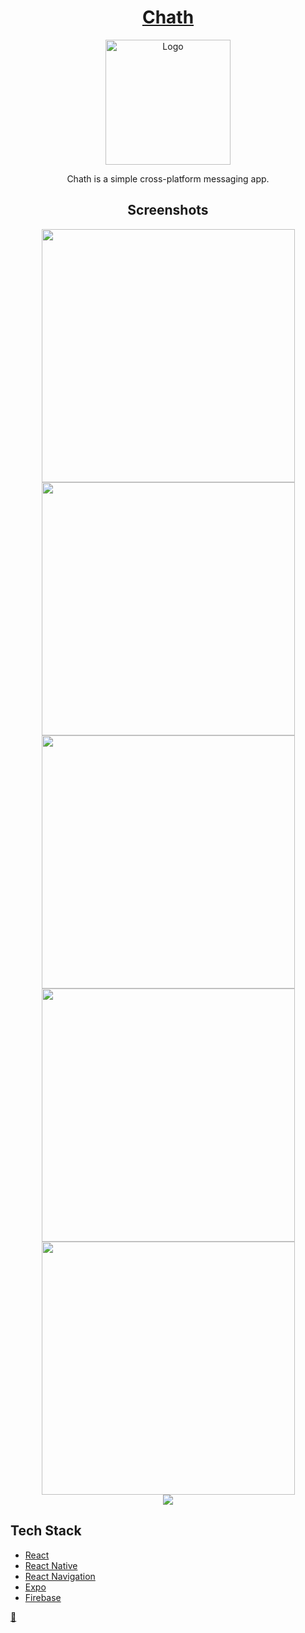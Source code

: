 <div align="center">
	<h1><a href="https://chath-v-v.web.app/">Chath</a></h1>
  <img src="assets/adaptive-icon.png" alt="Logo" width="200"/>

Chath is a simple cross-platform messaging app.

<h2>Screenshots</h2>
<img src="chats.png" width="405"/>  
<img src="chat.png" width="405"/>  
<img src="login.png" width="405"/>  
<img src="register.png" width="405"/>  
<img src="new.png" width="405"/>  
<br>
<img src="expo-go.svg"/>

</div>

## Tech Stack

-   [React](https://reactjs.org/)
-   [React Native](https://reactnative.dev/)
-   [React Navigation](https://reactnavigation.org/)
-   [Expo](https://expo.dev/)
-   [Firebase](https://firebase.google.com/)

[💬](https://chath-v-v.web.app)
